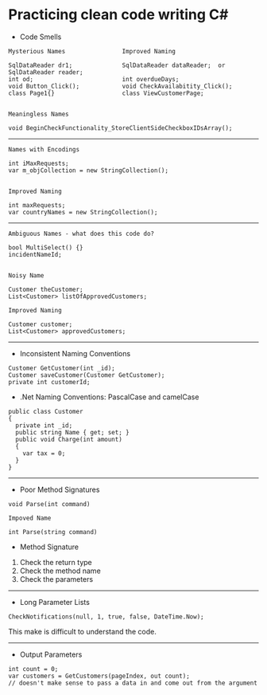 # Practicing clean code writing C#
- Code Smells
```
Mysterious Names                Improved Naming

SqlDataReader dr1;              SqlDataReader dataReader;  or  SqlDataReader reader;
int od;                         int overdueDays;
void Button_Click();            void CheckAvailabitity_Click();
class Page1{}                   class ViewCustomerPage;


Meaningless Names

void BeginCheckFunctionality_StoreClientSideCheckboxIDsArray();
```
___
```
Names with Encodings                

int iMaxRequests;                   
var m_objCollection = new StringCollection();


Improved Naming

int maxRequests;
var countryNames = new StringCollection();
```
___
```
Ambiguous Names - what does this code do?

bool MultiSelect() {}
incidentNameId;


Noisy Name

Customer theCustomer;
List<Customer> listOfApprovedCustomers;

Improved Naming

Customer customer;
List<Customer> approvedCustomers;
```
___

- Inconsistent Naming Conventions
```
Customer GetCustomer(int _id);
Customer saveCustomer(Customer GetCustomer);
private int customerId;
```
- .Net Naming Conventions: PascalCase and camelCase
```
public class Customer
{
  private int _id;
  public string Name { get; set; }
  public void Charge(int amount)
  {
    var tax = 0;
  }
}
```
___
- Poor Method Signatures
```
void Parse(int command)

Impoved Name

int Parse(string command)
```
- Method Signature
1. Check the return type
2. Check the method name
3. Check the parameters
___
- Long Parameter Lists
```
CheckNotifications(null, 1, true, false, DateTime.Now);
```
This make is difficult to understand the code.
___
- Output Parameters
```
int count = 0;
var customers = GetCustomers(pageIndex, out count);
// doesn't make sense to pass a data in and come out from the argument
```
